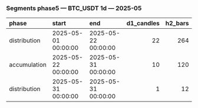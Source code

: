 ### Segments phase5 — BTC_USDT 1d — 2025-05

| phase        | start               | end                 |   d1_candles |   h2_bars |
|:-------------|:--------------------|:--------------------|-------------:|----------:|
| distribution | 2025-05-01 00:00:00 | 2025-05-22 00:00:00 |           22 |       264 |
| accumulation | 2025-05-22 00:00:00 | 2025-05-31 00:00:00 |           10 |       120 |
| distribution | 2025-05-31 00:00:00 | 2025-05-31 00:00:00 |            1 |        12 |
